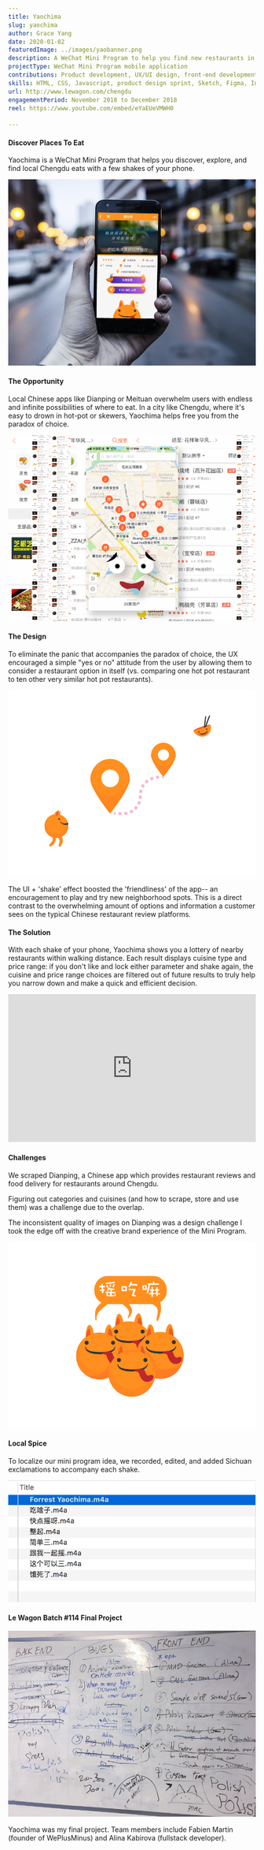 ```yaml
---
title: Yaochima
slug: yaochima
author: Grace Yang
date: 2020-01-02
featuredImage: ../images/yaobanner.png
description: A WeChat Mini Program to help you find new restaurants in the neighborhood.
projectType: WeChat Mini Program mobile application
contributions: Product development, UX/UI design, front-end development
skills: HTML, CSS, Javascript, product design sprint, Sketch, Figma, Invision, WeChat MINA (WXML, WXSS)
url: http://www.lewagon.com/chengdu
engagementPeriod: November 2018 to December 2018
reel: https://www.youtube.com/embed/eYaEUeVMWH0

---
```


#### Discover Places To Eat

Yaochima is a WeChat Mini Program that helps you discover, explore, and find local Chengdu eats with a few shakes of your phone.

![discover](../images/yao_1.png)

#### The Opportunity

Local Chinese apps like Dianping or Meituan overwhelm users with endless and infinite possibilities of where to eat. In a city like Chengdu, where it's easy to drown in hot-pot or skewers, Yaochima helps free you from the paradox of choice.

![dianping](../images/yao_2.png)

#### The Design

To eliminate the panic that accompanies the paradox of choice, the UX encouraged a simple "yes or no" attitude from the user by allowing them to consider a restaurant option in itself (vs. comparing one hot pot restaurant to ten other very similar hot pot restaurants).

![yao_icons](../images/yao_3.png)

The UI + 'shake' effect boosted the 'friendliness' of the app-- an encouragement to play and try new neighborhood spots. This is a direct contrast to the overwhelming amount of options and information a customer sees on the typical Chinese restaurant review platforms.

#### The Solution

With each shake of your phone, Yaochima shows you a lottery of nearby restaurants within walking distance. Each result displays cuisine type and price range: if you don't like and lock either parameter and shake again, the cuisine and price range choices are filtered out of future results to truly help you narrow down and  make a quick and efficient decision.

<iframe width="100%" height="300px" style="margin: 0 auto" src="https://www.youtube.com/embed/eYaEUeVMWH0" frameborder="0" allow="autoplay; encrypted-media" allowfullscreen></iframe>

#### Challenges

We scraped Dianping, a Chinese app which provides restaurant reviews and food delivery for restaurants around Chengdu.

Figuring out categories and cuisines (and how to scrape, store and use them) was a challenge due to the overlap.

The inconsistent quality of images on Dianping was a design challenge I took the edge off with the creative brand experience of the Mini Program.

![share](../images/yao_5.png)

#### Local Spice

To localize our mini program idea, we recorded, edited, and added Sichuan exclamations to accompany each shake.

![sound](../images/yao_6.jpeg)

#### Le Wagon Batch #114 Final Project

![whiteboard](../images/yao_4.png)

Yaochima was my final project. Team members include Fabien Martin (founder of WePlusMinus) and Alina Kabirova (fullstack developer).
